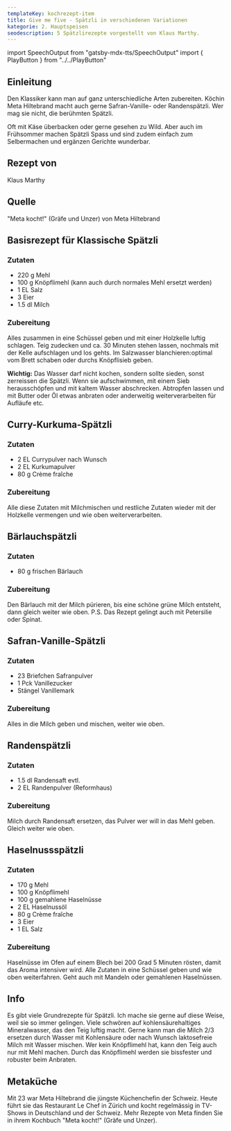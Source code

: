 ```yaml
---
templateKey: kochrezept-item
title: Give me five - Spätzli in verschiedenen Variationen
kategorie: 2. Hauptspeisen
seodescription: 5 Spätzlirezepte vorgestellt von Klaus Marthy.
---
```

import SpeechOutput from "gatsby-mdx-tts/SpeechOutput"
import { PlayButton } from "../../PlayButton"

<SpeechOutput id="kochrezept-klaus-marthy-5-spaetzlirezepte" customPlayButton={PlayButton}>

## Einleitung

Den Klassiker kann man auf ganz unterschiedliche Arten zubereiten. Köchin Meta Hiltebrand macht auch gerne Safran-Vanille- oder Randenspätzli. Wer mag sie nicht, die berühmten Spätzli.  

Oft mit Käse überbacken oder gerne gesehen zu Wild. Aber auch im Frühsommer machen Spätzli Spass und sind zudem einfach zum Selbermachen und ergänzen Gerichte wunderbar. 

## Rezept von
Klaus Marthy

## Quelle
"Meta kocht!" (Gräfe und Unzer) von Meta Hiltebrand

## Basisrezept für Klassische Spätzli

### Zutaten

* 220 g Mehl
* 100 g Knöpflimehl (kann auch durch normales Mehl ersetzt werden) 
* 1 EL Salz  
* 3 Eier  
* 1.5 dl Milch

### Zubereitung

Alles zusammen in eine Schüssel geben und mit einer Holzkelle luftig schlagen. Teig zudecken und ca. 30 Minuten stehen lassen, nochmals mit der Kelle aufschlagen und los gehts. Im Salzwasser blanchieren:optimal vom Brett schaben oder durchs Knöpflisieb geben. 

**Wichtig:** Das Wasser darf nicht kochen, sondern sollte sieden, sonst zerreissen die Spätzli. Wenn sie aufschwimmen, mit einem Sieb herausschöpfen und mit kaltem Wasser abschrecken. Abtropfen lassen und mit Butter oder Öl etwas anbraten oder anderweitig weiterverarbeiten für Aufläufe etc. 

## Curry-Kurkuma-Spätzli

### Zutaten

* 2 EL Currypulver nach Wunsch
* 2 EL Kurkumapulver  
* 80 g Crème fraîche 

### Zubereitung

Alle diese Zutaten mit Milchmischen und restliche Zutaten wieder mit der Holzkelle vermengen und wie oben weiterverarbeiten. 

## Bärlauchspätzli

### Zutaten

* 80 g frischen Bärlauch

### Zubereitung

Den Bärlauch mit der Milch pürieren, bis eine schöne grüne Milch entsteht, dann gleich weiter wie oben. P.S. Das Rezept gelingt auch mit Petersilie oder Spinat.

## Safran-Vanille-Spätzli

### Zutaten

* 23 Briefchen Safranpulver 
* 1 Pck Vanillezucker  
* Stängel Vanillemark

### Zubereitung

Alles in die Milch geben und mischen, weiter wie oben.

## Randenspätzli

### Zutaten

* 1.5 dl Randensaft evtl.  
* 2 EL Randenpulver (Reformhaus)

### Zubereitung

Milch durch Randensaft ersetzen, das Pulver  wer will  in das Mehl geben. Gleich weiter wie oben.

## Haselnussspätzli

### Zutaten

* 170 g Mehl
* 100 g Knöpflimehl 
* 100 g gemahlene Haselnüsse 
* 2 EL Haselnussöl 
* 80 g Crème fraîche 
* 3 Eier 
* 1 EL Salz 

### Zubereitung

Haselnüsse im Ofen auf einem Blech bei 200 Grad 5 Minuten rösten, damit das Aroma intensiver wird. Alle Zutaten in eine Schüssel geben und wie oben weiterfahren. Geht auch mit Mandeln oder gemahlenen Haselnüssen.

## Info

Es gibt viele Grundrezepte für Spätzli. Ich mache sie gerne auf diese Weise, weil sie so immer gelingen. Viele schwören auf kohlensäurehaltiges Mineralwasser, das den Teig luftig macht. Gerne kann man die Milch 2/3 ersetzen durch Wasser mit Kohlensäure oder nach Wunsch laktosefreie Milch mit Wasser mischen. Wer kein Knöpflimehl hat, kann den Teig auch nur mit Mehl machen. Durch das Knöpflimehl werden sie bissfester und robuster beim Anbraten. 

## Metaküche

Mit 23 war Meta Hiltebrand die jüngste Küchenchefin der Schweiz. Heute führt sie das Restaurant Le Chef in Zürich und kocht regelmässig in TV-Shows in Deutschland und der Schweiz. Mehr Rezepte von Meta finden Sie in ihrem Kochbuch "Meta kocht!" (Gräfe und Unzer). 

</SpeechOutput>